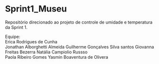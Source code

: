 # Sprint1_Museu
Repositório direcionado ao projeto de controle de umidade e temperatura da Sprint 1.

Equipe:
<br>
Erica Rodrigues de Cunha 
<br>
Jonathan Alborghetti Almeida
Guilherme Gonçalves Silva santos
Giovanna Freitas Bezerra
Natália Campiolio Russso  
Paola Ribeiro  Gomes
Yasmin Boaventura de Olivera 


